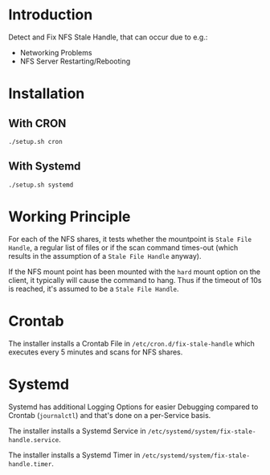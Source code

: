 # Introduction
Detect and Fix NFS Stale Handle, that can occur due to e.g.:
- Networking Problems
- NFS Server Restarting/Rebooting

# Installation
## With CRON
```
./setup.sh cron
```

## With Systemd
```
./setup.sh systemd
```

# Working Principle
For each of the NFS shares, it tests whether the mountpoint is `Stale File Handle`, a regular list of files or if the scan command times-out (which results in the assumption of a `Stale File Handle` anyway).

If the NFS mount point has been mounted with the `hard` mount option on the client, it typically will cause the command to hang. Thus if the timeout of 10s is reached, it's assumed to be a `Stale File Handle`.

# Crontab
The installer installs a Crontab File in `/etc/cron.d/fix-stale-handle` which executes every 5 minutes and scans for NFS shares.

# Systemd
Systemd has additional Logging Options for easier Debugging compared to Crontab (`journalctl`) and that's done on a per-Service basis.

The installer installs a Systemd Service in `/etc/systemd/system/fix-stale-handle.service`.

The installer installs a Systemd Timer in `/etc/systemd/system/fix-stale-handle.timer`.
